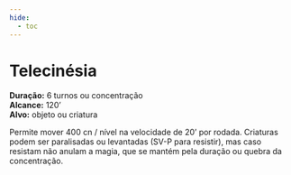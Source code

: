 ```yaml
---
hide:
  - toc
---
```


# Telecinésia

**Duração:** 6 turnos ou concentração  
**Alcance:** 120’  
**Alvo:** objeto ou criatura  

Permite mover 400 cn / nível na velocidade de 20’ por rodada. Criaturas podem ser paralisadas ou levantadas (SV-P para resistir), mas caso resistam não anulam a magia, que se mantém pela duração ou quebra da concentração.